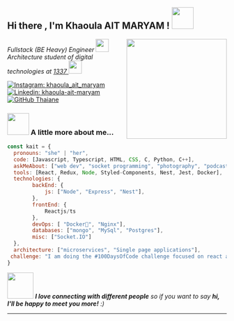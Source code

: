 <h2> Hi there  , I'm Khaoula AIT MARYAM ! <img src="https://media.giphy.com/media/mGcNjsfWAjY5AEZNw6/giphy.gif" width="50"/></h2>
<img align='right' src="https://media.giphy.com/media/ieyl9zmCjO4b4t6qoY/giphy.gif" width="230">
<p><em>Fullstack (BE Heavy) Engineer <img src="https://media.giphy.com/media/WUlplcMpOCEmTGBtBW/giphy.gif" width="30"> </br> Architecture student of digital technologies at <a href="https://1337.ma/">1337 </a><img src="https://media.giphy.com/media/fYSnHlufseco8Fh93Z/giphy.gif" width="30">
</em></p>

[![Instagram: khaoula_ait_maryam](https://img.shields.io/badge/Instagram-E4405F?style=flat-square&logo=Linkedin&logoColor=white&link)](https://www.instagram.com/khaoula_ait_maryam/)
[![Linkedin: khaoula-ait-maryam](	https://img.shields.io/badge/LinkedIn-0077B5?style=flat-square&logo=Linkedin&logoColor=white&link=https://www.linkedin.com/in/khaoula-ait-maryam/)](https://www.linkedin.com/in/khaoula-ait-maryam-6119a7206/)
[![GitHub Thaiane](https://img.shields.io/github/followers/kait-mar?label=follow&style=social)](https://github.com/kait-mar)


### <img src="https://media.giphy.com/media/VgCDAzcKvsR6OM0uWg/giphy.gif" width="50"> A little more about me...  

```javascript
const kait = {
  pronouns: "she" | "her",
  code: [Javascript, Typescript, HTML, CSS, C, Python, C++],
  askMeAbout: ["web dev", "socket programming", "photography", "podcastegy"],
  tools: [React, Redux, Node, Styled-Components, Nest, Jest, Docker],
  technologies: {
        backEnd: {
            js: ["Node", "Express", "Nest"],
        },
        frontEnd: {
            Reactjs/ts
        },
        devOps: [ "Docker🐳", "Nginx"],
        databases: ["mongo", "MySql", "Postgres"],
        misc: ["Socket.IO"]
  },
  architecture: ["microservices", "Single page applications"],
 challenge: "I am doing the #100DaysOfCode challenge focused on react and typescript"
}
```

<img src="https://media.giphy.com/media/LnQjpWaON8nhr21vNW/giphy.gif" width="60"> <em><b>I love connecting with different people</b> so if you want to say <b>hi, I'll be happy to meet you more!</b> :)</em>

---
